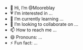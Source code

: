 - 🙋 Hi, I’m @Mooreblay
- 💗 I’m interested in ...
- 🌱 I’m currently learning ...
- 💞️ I’m looking to collaborate on ...
- 📫 How to reach me ...
- 😄 Pronouns: ...
- ⚡ Fun fact: ...

<!---Demo-Slayer~hdpxQCyB#56Ee28tNTD09tAhivGOzpCqeMI4rxhMnDsXUOOTN0wo
Mooreblay/Mooreblay is a ✨ special ✨ repository because its `README.md` (this file) appears on your GitHub profile.
You can click the Preview link to take a look at your changes.
--->
